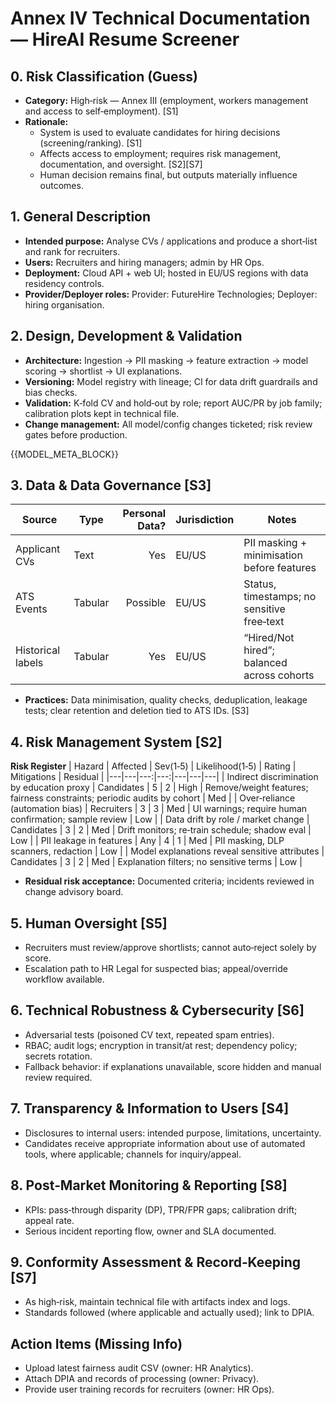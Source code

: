 # Annex IV Technical Documentation — HireAI Resume Screener

## 0. Risk Classification (Guess)
- **Category:** High‑risk — Annex III (employment, workers management and access to self‑employment). [S1]
- **Rationale:**
  - System is used to evaluate candidates for hiring decisions (screening/ranking). [S1]
  - Affects access to employment; requires risk management, documentation, and oversight. [S2][S7]
  - Human decision remains final, but outputs materially influence outcomes.

## 1. General Description
- **Intended purpose:** Analyse CVs / applications and produce a short‑list and rank for recruiters.
- **Users:** Recruiters and hiring managers; admin by HR Ops.
- **Deployment:** Cloud API + web UI; hosted in EU/US regions with data residency controls.
- **Provider/Deployer roles:** Provider: FutureHire Technologies; Deployer: hiring organisation.

## 2. Design, Development & Validation
- **Architecture:** Ingestion → PII masking → feature extraction → model scoring → shortlist → UI explanations.
- **Versioning:** Model registry with lineage; CI for data drift guardrails and bias checks.
- **Validation:** K‑fold CV and hold‑out by role; report AUC/PR by job family; calibration plots kept in technical file.
- **Change management:** All model/config changes ticketed; risk review gates before production.

{{MODEL_META_BLOCK}}

## 3. Data & Data Governance  [S3]
| Source | Type | Personal Data? | Jurisdiction | Notes |
|---|---|---:|---|---|
| Applicant CVs | Text | Yes | EU/US | PII masking + minimisation before features |
| ATS Events | Tabular | Possible | EU/US | Status, timestamps; no sensitive free‑text |
| Historical labels | Tabular | Yes | EU/US | “Hired/Not hired”; balanced across cohorts |

- **Practices:** Data minimisation, quality checks, deduplication, leakage tests; clear retention and deletion tied to ATS IDs. [S3]

## 4. Risk Management System  [S2]
**Risk Register**
| Hazard | Affected | Sev(1‑5) | Likelihood(1‑5) | Rating | Mitigations | Residual |
|---|---|---:|---:|---|---|---|
| Indirect discrimination by education proxy | Candidates | 5 | 2 | High | Remove/weight features; fairness constraints; periodic audits by cohort | Med |
| Over‑reliance (automation bias) | Recruiters | 3 | 3 | Med | UI warnings; require human confirmation; sample review | Low |
| Data drift by role / market change | Candidates | 3 | 2 | Med | Drift monitors; re‑train schedule; shadow eval | Low |
| PII leakage in features | Any | 4 | 1 | Med | PII masking, DLP scanners, redaction | Low |
| Model explanations reveal sensitive attributes | Candidates | 3 | 2 | Med | Explanation filters; no sensitive terms | Low |

- **Residual risk acceptance:** Documented criteria; incidents reviewed in change advisory board.

## 5. Human Oversight  [S5]
- Recruiters must review/approve shortlists; cannot auto‑reject solely by score.
- Escalation path to HR Legal for suspected bias; appeal/override workflow available.

## 6. Technical Robustness & Cybersecurity  [S6]
- Adversarial tests (poisoned CV text, repeated spam entries).
- RBAC; audit logs; encryption in transit/at rest; dependency policy; secrets rotation.
- Fallback behavior: if explanations unavailable, score hidden and manual review required.

## 7. Transparency & Information to Users  [S4]
- Disclosures to internal users: intended purpose, limitations, uncertainty.
- Candidates receive appropriate information about use of automated tools, where applicable; channels for inquiry/appeal.

## 8. Post‑Market Monitoring & Reporting  [S8]
- KPIs: pass‑through disparity (DP), TPR/FPR gaps; calibration drift; appeal rate.
- Serious incident reporting flow, owner and SLA documented.

## 9. Conformity Assessment & Record‑Keeping  [S7]
- As high‑risk, maintain technical file with artifacts index and logs.
- Standards followed (where applicable and actually used); link to DPIA.

## Action Items (Missing Info)
- Upload latest fairness audit CSV (owner: HR Analytics).
- Attach DPIA and records of processing (owner: Privacy).
- Provide user training records for recruiters (owner: HR Ops).

